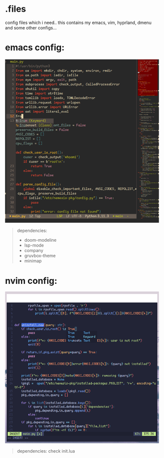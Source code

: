 # .files
config files which i need.. this contains my emacs, vim, hyprland, dmenu and some other configs...

# emacs config:
![master](Screenshot_2023-07-08_15-58-34.png)

> dependencies:
> - doom-modeline
> - lsp-mode
> - company
> - gruvbox-theme
> - minimap

# nvim config:

![master](2023-08-31-173601_714x702_scrot.png)

> dependencies:
> check init.lua
